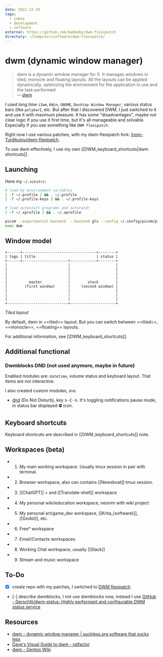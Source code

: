 ```yaml
---
date: 2022-12-29
tags:
  - inbox
  - development
  - software
external: https://github.com/bakkeby/dwm-flexipatch
directory: ~/Computer/software/dwm-flexipatch/
---
```


# dwm (dynamic window manager)

> dwm is a dynamic window manager for X. It manages windows in tiled, monocle
> and floating layouts. All the layouts can be applied dynamically,
> optimizing the environment for the application in use and the task performed\
> — <cite>[dwm](https://dwm.suckless.org/)</cite>

I used long time `i3wm`, `KWin`, `GNOME`, `Desktop Window Manager`, various
status bars (like `polybar`), etc. But after that I discovered DWM, I just
switched to it and use it with maximum pleasure. It has some "disadvantages",
maybe not clear logic if you use it first time, but It's all manageable and
solvable. Especially if you use something like `DWM flexipatch`.

Right now I use various patches, with my dwm-flexipatch fork:
[Inom-Turdikulov/dwm-flexipatch](https://github.com/Inom-Turdikulov/dwm-flexipatch).

To use dwm effectively, I use my own [[DWM_keyboard_shortcuts|dwm shortcuts]].

## Launching

Here my `~/.xinitrc`:

```bash
# load my environment variables
[ -f ~/.profile ] && . ~/.profile
[ -f ~/.profile-keys ] && . ~/.profile-keys

# load autostart programs and autorandr
[ -f ~/.xprofile ] && . ~/.xprofile

picom --experimental-backend  --backend glx --config ~/.config/picom/picom.conf -b
exec dwm
```

## Window model

```
+------+----------------------------------+--------+
| tags | title                            | status |
+------+---------------------+------------+--------+
|                            |                     |
|                            |                     |
|                            |                     |
|                            |                     |
|          master            |        stack        |
|        (first window)      |     (second window) |
|                            |                     |
|                            |                     |
|                            |                     |
+----------------------------+---------------------+
```

_Tiled layout_

By default, dwm in ==tiled== layout. But you can switch between ==tiled==,
==monocle==, ==floating== layouts.

For additional information, see [[DWM_keyboard_shortcuts]].

## Additional functional

### Dwmblocks DND (not used anymore, maybe in future)

Enabled modules are: `datetime`, volume status and keyboard layout.
That items are not interactive.

I also created custom modules, `dnd`.

- [dnd](https://github.com/inomoz/dotfiles/blob/main/.local/bin/dnd)
(Do Not Disturb), key <kbd>s-C-n</kbd>.
It's toggling notifications pause mode, in status bar displayed ⛔ icon.

## Keyboard shortcuts

Keyboard shortcuts are described in [[DWM_keyboard_shortcuts]] note.

## Workspaces (beta)

- 1. My main working workspace. Usually tmux session in pair with terminal.
- 2. Browser workspace, also can contains [[Newsboat]] tmux session.
- 3. [[ChatGPT]] + and [[Translate-shell]] workspace
- 4. My personal wiki/education workspace, neovim with wiki project
- 5. My personal art/game_dev workspace, [[Krita_(software)]], [[Godot]], etc.
- 6. Free* workspace
- 7. Email/Contacts workspaces
- 8. Working Chat workspace, usually [[Slack]]
- 9. Stream and music workspace

## To-Do

- [x] create repo with my patches, I switched to [DWM
flexipatch](file:///home/inom/Computer/software/dwm-flexipatch/)
- [-] describe dwmblocks, I not use dwmblocks now, instead I use [GitHub -
Gerschtli/dwm-status: Highly performant and configurable DWM status
service](https://github.com/Gerschtli/dwm-status)

## Resources

- [dwm - dynamic window manager | suckless.org software that sucks less](https://dwm.suckless.org/tutorial/)
- [Dave's Visual Guide to dwm - ratfactor](https://ratfactor.com/dwm)
- [dwm - Gentoo Wiki](https://wiki.gentoo.org/wiki/Dwm)
